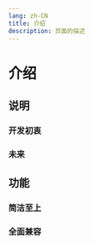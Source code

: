 ```yaml
---
lang: zh-CN
title: 介绍
description: 页面的描述
---
```


# 介绍

## 说明

### 开发初衷

### 未来

## 功能

### 简洁至上

### 全面兼容

